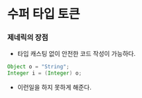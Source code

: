 # 수퍼 타입 토큰

### 제네릭의 장점
- 타입 캐스팅 없이 안전한 코드 작성이 가능하다.

```java
Object o = "String";
Integer i = (Integer) o;
```
- 이런일을 하지 못하게 해준다.
